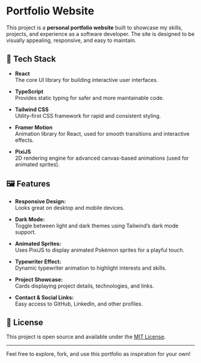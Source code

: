 # Portfolio Website

This project is a **personal portfolio website** built to showcase my skills, projects, and experience as a software developer. The site is designed to be visually appealing, responsive, and easy to maintain.

## 🚀 Tech Stack

- **React**  
  The core UI library for building interactive user interfaces.

- **TypeScript**  
  Provides static typing for safer and more maintainable code.

- **Tailwind CSS**  
  Utility-first CSS framework for rapid and consistent styling.

- **Framer Motion**  
  Animation library for React, used for smooth transitions and interactive effects.

- **PixiJS**  
  2D rendering engine for advanced canvas-based animations (used for animated sprites).


## 🖼️ Features

- **Responsive Design:**  
  Looks great on desktop and mobile devices.

- **Dark Mode:**  
  Toggle between light and dark themes using Tailwind’s dark mode support.

- **Animated Sprites:**  
  Uses PixiJS to display animated Pokémon sprites for a playful touch.

- **Typewriter Effect:**  
  Dynamic typewriter animation to highlight interests and skills.

- **Project Showcase:**  
  Cards displaying project details, technologies, and links.

- **Contact & Social Links:**  
  Easy access to GitHub, LinkedIn, and other profiles.

## 📄 License

This project is open source and available under the [MIT License](LICENSE).

---

Feel free to explore, fork, and use this portfolio as inspiration for your own!